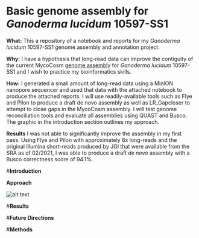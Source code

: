 # Basic genome assembly for *Ganoderma lucidum* 10597-SS1
**What:** This a repository of a notebook and reports for my *Ganoderma lucidum* 10597-SS1 genome assembly and annotation project. 

**Why:** I have a hypothesis that long-read data can improve the contiguity of the current MycoCosm [genome assembly](https://mycocosm.jgi.doe.gov/Gansp1/Gansp1.home.html) for *Ganoderma lucidum* 10597-SS1 and I wish to practice my bioinformatics skills.

**How:** I generated a small amount of long-read data using a MinION nanopore sequencer and used that data with the attached notebook to produce the attached reports. I will use readily-available tools such as Flye and Pilon to produce a draft de novo assembly as well as LR_Gapcloser to attempt to close gaps in the MycoCosm assembly. I will test genome reconciliation tools and evaluate all assemblies using QUAST and Busco. The graphic in the introduction section outlines my approach.

**Results** I was not able to significantly improve the assembly in my first pass. Using Flye and Pilon with approximately 8x long-reads and the original Illumina short-reads produced by JGI that were available from the SRA as of 02/2021, I was able to produce a draft *de novo* assembly with a Busco correctness score of 94.1%.

#**Introduction**

**Approach**

![alt text](/path/img.jpg "Title")
    
#**Results**

#**Future Directions**

#**Methods**

